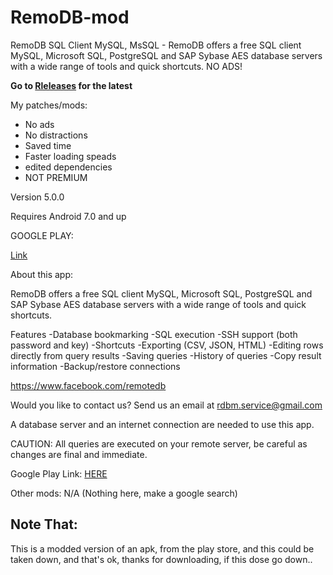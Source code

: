 # RemoDB-mod
RemoDB SQL Client MySQL, MsSQL - RemoDB offers a free SQL client MySQL, Microsoft SQL, PostgreSQL and SAP Sybase AES database servers with a wide range of tools and quick shortcuts. NO ADS!

**Go to [Rleleases](https://github.com/MarshMeadow/RemoDB-mod/releases) for the latest**

My patches/mods:

- No ads
- No distractions
- Saved time
- Faster loading speads
- edited dependencies
- NOT PREMIUM 

Version
5.0.0

Requires Android
7.0 and up

GOOGLE PLAY:

[Link](https://play.google.com/store/apps/details?id=com.kriskast.remotedb)

About this app:

RemoDB offers a free SQL client MySQL, Microsoft SQL, PostgreSQL and SAP Sybase AES database servers with a wide range of tools and quick shortcuts.

Features
-Database bookmarking
-SQL execution
-SSH support (both password and key)
-Shortcuts
-Exporting (CSV, JSON, HTML)
-Editing rows directly from query results
-Saving queries
-History of queries
-Copy result information
-Backup/restore connections

https://www.facebook.com/remotedb

Would you like to contact us?
Send us an email at rdbm.service@gmail.com

A database server and an internet connection are needed to use this app.

CAUTION: All queries are executed on your remote server, be careful as changes are final and immediate.

Google Play Link: [HERE](https://play.google.com/store/apps/details?id=com.kriskast.remotedb)

Other mods: N/A (Nothing here, make a google search)

Note That:
----
This is a modded version of an apk, from the play store, and this could be taken down, and that's ok, thanks for downloading, if this dose go down..
